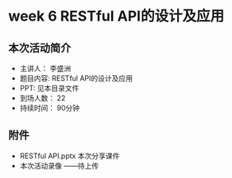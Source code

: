 # week 6 RESTful API的设计及应用

## 本次活动简介

* 主讲人： 李盛洲
* 题目内容:  RESTful API的设计及应用
* PPT: 见本目录文件
* 到场人数： 22
* 持续时间： 90分钟

## 附件

* RESTful API.pptx 本次分享课件
* 本次活动录像 ——待上传